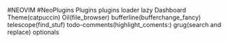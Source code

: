 #NEOVIM #NeoPlugins
Plugins 
plugins loader
		lazy
			Dashboard 
			Theme(catpuccin)
			Oil(file_browser)
			bufferline(bufferchange_fancy)
			telescope(find_stuf)
			todo-comments(highlight_coments:)
			grug(search and replace)
		optionals